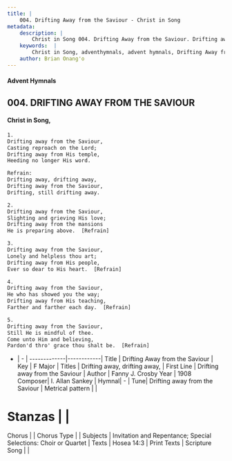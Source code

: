 ```yaml
---
title: |
    004. Drifting Away from the Saviour - Christ in Song
metadata:
    description: |
        Christ in Song 004. Drifting Away from the Saviour. Drifting away from the Saviour, Casting reproach on the Lord; Drifting away from His temple, Heeding no longer His word. 
    keywords:  |
        Christ in Song, adventhymnals, advent hymnals, Drifting Away from the Saviour, Drifting away from the Saviour. Drifting away, drifting away,
    author: Brian Onang'o
---
```


#### Advent Hymnals
## 004. DRIFTING AWAY FROM THE SAVIOUR
####  Christ in Song,

```txt
1.
Drifting away from the Saviour,
Casting reproach on the Lord;
Drifting away from His temple,
Heeding no longer His word.

Refrain:
Drifting away, drifting away,
Drifting away from the Saviour,
Drifting, still drifting away.

2.
Drifting away from the Saviour,
Slighting and grieving His love;
Drifting away from the mansions
He is preparing above.  [Refrain]

3.
Drifting away from the Saviour, 
Lonely and helpless thou art;
Drifting away from His people,
Ever so dear to His heart.  [Refrain]

4.
Drifting away from the Saviour,
He who has showed you the way;
Drifting away from His teaching,
Farther and farther each day.  [Refrain]

5.
Drifting away from the Saviour,
Still He is mindful of thee.
Come unto Him and believing,
Pardon'd thro' grace thou shalt be.  [Refrain]

```

- |   -  |
-------------|------------|
Title | Drifting Away from the Saviour |
Key | F Major |
Titles | Drifting away, drifting away, |
First Line | Drifting away from the Saviour |
Author | Fanny J. Crosby
Year | 1908
Composer| I. Allan Sankey |
Hymnal|  - |
Tune| Drifting away from the Saviour |
Metrical pattern | |
# Stanzas |  |
Chorus |  |
Chorus Type |  |
Subjects | Invitation and Repentance; Special Selections: Choir or Quartet |
Texts | Hosea 14:3 |
Print Texts | 
Scripture Song |  |
    

